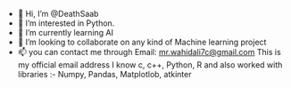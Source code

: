 - 👋 Hi, I’m @DeathSaab
- 👀 I’m interested in Python.
- 🌱 I’m currently learning AI 
- 💞️ I’m looking to collaborate on any kind of Machine learning project
- 📫 you can contact me through
         Email: mr.wahidali7c@gmail.com
         This is my official email address
I know c, c++, Python, R and also worked with libraries :- Numpy, Pandas, Matplotlob, atkinter

<!---
DeathSaab/DeathSaab is a ✨ special ✨ repository because its `README.md` (this file) appears on your GitHub profile.
You can click Preview link to take a look at your changes.
--->
